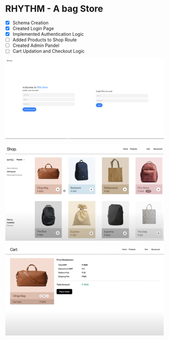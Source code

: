 # RHYTHM - A bag Store

- [x] Schema Creation
- [x] Created Login Page
- [x] Implemented Authentication Logic
- [ ] Added Products to Shop Route
- [ ] Created Admin Pandel 
- [ ] Cart Updation and Checkout Logic

![login](./Display/login.PNG)

![shop](./Display/shop.PNG)

![cart](./Display/cart.PNG)
